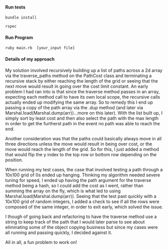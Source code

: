 #### Run tests
`bundle install`

`rspec` 

#### Run Program
`ruby main.rb  [your_input file]`

#### Details of my approach

My solution involved recursively building up a list of paths across a 2d array via the traverse_paths method on the PathCost class and terminating a recursive stack by either reaching the length of the grid or seeing that the next move would result in going over the cost limit constant. An early problem I had ran into is that since the traverse method passes in an array, expecting each method call to have its own local scope, the recursive calls actually ended up modifying the same array. So to remedy this I end up passing a copy of the path array via the .dup method (and later via Marshal.load(Marshal.dump(arr))...more on this later). With the list built up, I simply sort by least cost and then also select the path with the max length in order to get the furtherst path in the event no path was able to reach the end. 

Another consideration was that the paths could basically always move in all three directions unless the move would result in being over cost, or the move would reach the length of the grid. So for this, I just added a method that would flip the y index to the top row or bottom row depending on the position.

When running my test cases, the case that involved testing a path through a 10x100 grid of 0s ended up hanging. Thinking my algorithm needed severe tuning for speed, I ended up having the path argument for the traverse method being a hash, so I could add the cost as I went, rather than summing the array on the fly, which is what led to using  Marshal.load(Marshal.dump(arr)). Seeing that the test past quickly with a 10x100 grid of random integers, I added a check to see if all the rows were composed of the same integer, in order to exit early, which solved the issue.

I though of going back and refactoring to have the traverse method use a string to keep track of the path that I would later parse to see about eliminating some of the object copying business but since my cases were all running and passing quickly, I decided against it. 

All in all, a fun problem to work on!